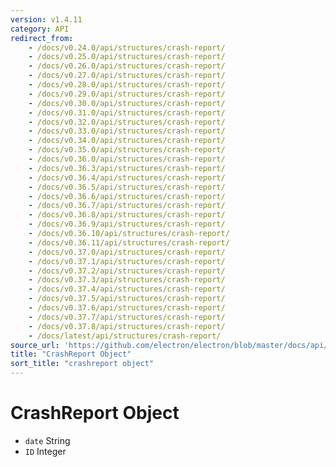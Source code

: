 ```yaml
---
version: v1.4.11
category: API
redirect_from:
    - /docs/v0.24.0/api/structures/crash-report/
    - /docs/v0.25.0/api/structures/crash-report/
    - /docs/v0.26.0/api/structures/crash-report/
    - /docs/v0.27.0/api/structures/crash-report/
    - /docs/v0.28.0/api/structures/crash-report/
    - /docs/v0.29.0/api/structures/crash-report/
    - /docs/v0.30.0/api/structures/crash-report/
    - /docs/v0.31.0/api/structures/crash-report/
    - /docs/v0.32.0/api/structures/crash-report/
    - /docs/v0.33.0/api/structures/crash-report/
    - /docs/v0.34.0/api/structures/crash-report/
    - /docs/v0.35.0/api/structures/crash-report/
    - /docs/v0.36.0/api/structures/crash-report/
    - /docs/v0.36.3/api/structures/crash-report/
    - /docs/v0.36.4/api/structures/crash-report/
    - /docs/v0.36.5/api/structures/crash-report/
    - /docs/v0.36.6/api/structures/crash-report/
    - /docs/v0.36.7/api/structures/crash-report/
    - /docs/v0.36.8/api/structures/crash-report/
    - /docs/v0.36.9/api/structures/crash-report/
    - /docs/v0.36.10/api/structures/crash-report/
    - /docs/v0.36.11/api/structures/crash-report/
    - /docs/v0.37.0/api/structures/crash-report/
    - /docs/v0.37.1/api/structures/crash-report/
    - /docs/v0.37.2/api/structures/crash-report/
    - /docs/v0.37.3/api/structures/crash-report/
    - /docs/v0.37.4/api/structures/crash-report/
    - /docs/v0.37.5/api/structures/crash-report/
    - /docs/v0.37.6/api/structures/crash-report/
    - /docs/v0.37.7/api/structures/crash-report/
    - /docs/v0.37.8/api/structures/crash-report/
    - /docs/latest/api/structures/crash-report/
source_url: 'https://github.com/electron/electron/blob/master/docs/api/structures/crash-report.md'
title: "CrashReport Object"
sort_title: "crashreport object"
---
```


# CrashReport Object

* `date` String
* `ID` Integer